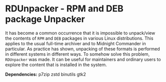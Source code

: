 # RDUnpacker - RPM and DEB package Unpacker

It has become a common occurrence that it is impossible to unpack/view the contents of `RPM` and `DEB` packages in various Linux distributions. This applies to the usual full-time archiver and to Midnight Commander in particular. As practice has shown, unpacking of these formats is performed in different systems in different ways. To somehow solve this problem, `RDUnpacker` was made. It can be useful for maintainers and ordinary users to explore the content that is installed in the system.

**Dependencies:** p7zip zstd binutils gtk2
